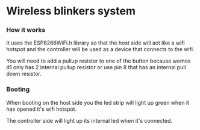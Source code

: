 # Wireless blinkers system

### How it works

It uses the ESP8266WiFi.h library so that the host side will act like a wifi hotspot and the controller will be used as a device that connects to the wifi.

You will need to add a pullup resistor to one of the button because wemos d1 only has 2 internal pullup resistor or use pin 8 that has an internal pull down resistor.

### Booting
When booting on the host side you the led strip will light up green when it has opened it's wifi hotspot.

The controller side will light up its internal led when it's connected.

